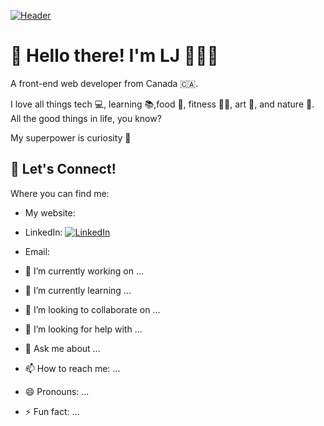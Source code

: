 [![Header](https://user-images.githubusercontent.com/87734454/154727412-0df4e9bb-7a5c-4603-8b29-177c45e25257.jpeg "Header")](https://ljferrand.com/)


#  👋  Hello there! I'm LJ 🧑🏻‍💻

A front-end web developer from Canada 🇨🇦.

I love all things tech 💻, learning 📚,food 🧀, fitness 🏋🏼, art 🎨, and nature 🌳. All the good things in life, you know?

My superpower is curiosity 🤔

## 💬 Let's Connect!

Where you can find me:

- My website: 
- LinkedIn: [![LinkedIn][2.1]][2]
- Email: 

  [2.1]: https://user-images.githubusercontent.com/87734454/154733161-4f35461e-f100-42a7-8fc3-5b30c3b4881b.svg 
  [2]: https://www.linkedin.com/in/lj-ferrand/


- 🔭 I’m currently working on ...
- 🌱 I’m currently learning ...
- 👯 I’m looking to collaborate on ...
- 🤔 I’m looking for help with ...
- 💬 Ask me about ...
- 📫 How to reach me: ...
- 😄 Pronouns: ...
- ⚡ Fun fact: ...


